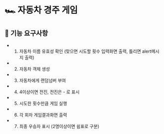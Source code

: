 # 🏎️ 자동차 경주 게임

## 🎯 기능 요구사항

-   1. 자동차 이름 유효성 확인
       (맞으면 시도할 횟수 입력화면 출력, 틀리면 alert메시지 출력)

-   2. 자동차 객체 생성

-   3. 자동차에게 랜덤넘버 부여

-   4. 4이상이면 전진, 전진은 - 로 표시

-   5. 시도한 횟수만큼 게임 실행

-   6. 각 회차 게임결과화면 출력

-   7. 최종 우승자 표시
       (2명이상이면 쉼표로 구분)
